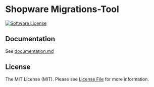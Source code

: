 # Shopware Migrations-Tool

[![Software License](https://img.shields.io/badge/license-MIT-brightgreen.svg?style=flat-square)](LICENSE.md)

## Documentation
See [documentation.md](documentation.md)

## License

The MIT License (MIT). Please see [License File](LICENSE) for more information.
